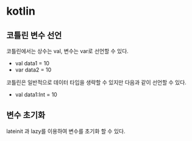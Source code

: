 # kotlin
## 코틀린 변수 선언
코틀린에서는 상수는 val, 변수는 var로 선언할 수 있다.  
* val data1 = 10  
* var data2 = 10  

코틀린은 일반적으로 데이터 타입을 생략할 수 있지만 다음과 같이 선언할 수 있다.
* val data1:Int = 10

## 변수 초기화
lateinit 과 lazy를 이용하여 변수를 초기화 할 수 있다.
